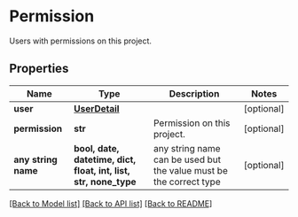 # Permission

Users with permissions on this project.

## Properties
Name | Type | Description | Notes
------------ | ------------- | ------------- | -------------
**user** | [**UserDetail**](UserDetail.md) |  | [optional] 
**permission** | **str** | Permission on this project. | [optional] 
**any string name** | **bool, date, datetime, dict, float, int, list, str, none_type** | any string name can be used but the value must be the correct type | [optional]

[[Back to Model list]](../README.md#documentation-for-models) [[Back to API list]](../README.md#documentation-for-api-endpoints) [[Back to README]](../README.md)


